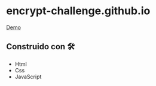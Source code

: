# encrypt-challenge.github.io

[Demo](https://jdre20.netlify.app/)

## Construido con 🛠️

* Html
* Css
* JavaScript
